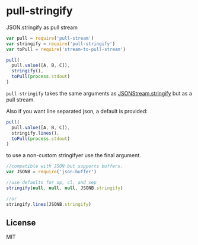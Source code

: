 # pull-stringify

JSON.stringify as pull stream

``` js
var pull = require('pull-stream')
var stringify = require('pull-stringify')
var toPull = require('stream-to-pull-stream')

pull(
  pull.value([A, B, C]),
  stringify(),
  toPull(process.stdout)
)
```

`pull-stringify` takes the same arguments as
[JSONStream.stringify](https://github.com/dominictarr/JSONStream#jsonstreamstringifyopen-sep-close) but as a pull stream.

Also if you want line separated json, a default is provided:

``` js
pull(
  pull.value([A, B, C]),
  stringify.lines(),
  toPull(process.stdout)
)
```

to use a non-custom stringifyer use the final argument.

``` js
//compatible with JSON but supports buffers.
var JSONB = require('json-buffer')

//use defaults for op, cl, and sep
stringify(null, null, null, JSONB.stringify)

//or
stringify.lines(JSONB.stringify)
```
## License

MIT
